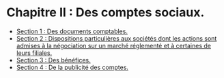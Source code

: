 # Chapitre II : Des comptes sociaux.

- [Section 1 : Des documents comptables.](section-1)
- [Section 2 : Dispositions particulières aux sociétés dont les actions sont admises à la négociation sur un marché réglementé et à certaines de leurs filiales.](section-2)
- [Section 3 : Des bénéfices.](section-3)
- [Section 4 : De la publicité des comptes.](section-4)
